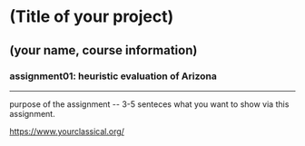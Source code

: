 # (Title of your project)
## (your name, course information)

### assignment01: heuristic evaluation of Arizona

---

purpose of the assignment -- 3-5 senteces what you want to show via this assignment.


https://www.yourclassical.org/

